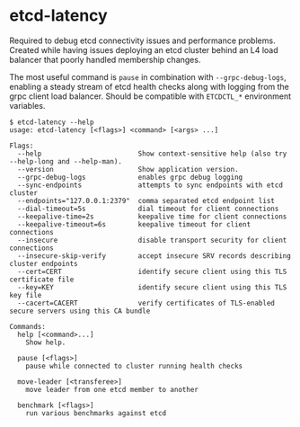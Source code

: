 # etcd-latency

Required to debug etcd connectivity issues and performance problems. Created
while having issues deploying an etcd cluster behind an L4 load balancer that
poorly handled membership changes.

The most useful command is `pause` in combination with `--grpc-debug-logs`,
enabling a steady stream of etcd health checks along with logging from the grpc
client load balancer. Should be compatible with `ETCDCTL_*` environment
variables.

```
$ etcd-latency --help
usage: etcd-latency [<flags>] <command> [<args> ...]

Flags:
  --help                        Show context-sensitive help (also try --help-long and --help-man).
  --version                     Show application version.
  --grpc-debug-logs             enables grpc debug logging
  --sync-endpoints              attempts to sync endpoints with etcd cluster
  --endpoints="127.0.0.1:2379"  comma separated etcd endpoint list
  --dial-timeout=5s             dial timeout for client connections
  --keepalive-time=2s           keepalive time for client connections
  --keepalive-timeout=6s        keepalive timeout for client connections
  --insecure                    disable transport security for client connections
  --insecure-skip-verify        accept insecure SRV records describing cluster endpoints
  --cert=CERT                   identify secure client using this TLS certificate file
  --key=KEY                     identify secure client using this TLS key file
  --cacert=CACERT               verify certificates of TLS-enabled secure servers using this CA bundle

Commands:
  help [<command>...]
    Show help.

  pause [<flags>]
    pause while connected to cluster running health checks

  move-leader [<transferee>]
    move leader from one etcd member to another

  benchmark [<flags>]
    run various benchmarks against etcd
```

